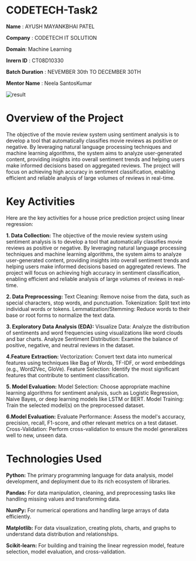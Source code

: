 # CODETECH-Task2

 **Name** : AYUSH MAYANKBHAI PATEL
 
 **Company** : CODETECH IT SOLUTION
 
 **Domain**: Machine Learning
 
 **Inrern ID** : CT08D10330
 
 **Batch Duration** : NEVEMBER 30th TO DECEMBER 30TH

 **Mentor Name** : Neela SantosKumar

 
![result ](https://github.com/user-attachments/assets/419d172b-0c16-4f66-b441-ec5e7495aabc)



# Overview of the Project

The objective of the movie review system using sentiment analysis is to develop a tool that automatically classifies movie reviews as positive or negative. By leveraging natural language processing techniques and machine learning algorithms, the system aims to analyze user-generated content, providing insights into overall sentiment trends and helping users make informed decisions based on aggregated reviews. The project will focus on achieving high accuracy in sentiment classification, enabling efficient and reliable analysis of large volumes of reviews in real-time.

# Key Activities

Here are the key activities for a house price prediction project using linear regression:

**1. Data Collection:**
The objective of the movie review system using sentiment analysis is to develop a tool that automatically classifies movie reviews as positive or negative. By leveraging natural language processing techniques and machine learning algorithms, the system aims to analyze user-generated content, providing insights into overall sentiment trends and helping users make informed decisions based on aggregated reviews. The project will focus on achieving high accuracy in sentiment classification, enabling efficient and reliable analysis of large volumes of reviews in real-time.

**2. Data Preprocessing:**
Text Cleaning: Remove noise from the data, such as special characters, stop words, and punctuation.
Tokenization: Split text into individual words or tokens.
Lemmatization/Stemming: Reduce words to their base or root forms to normalize the text data.

**3. Exploratory Data Analysis (EDA):**
Visualize Data: Analyze the distribution of sentiments and word frequencies using visualizations like word clouds and bar charts.
Analyze Sentiment Distribution: Examine the balance of positive, negative, and neutral reviews in the dataset.

**4.Feature Extraction:**
Vectorization: Convert text data into numerical features using techniques like Bag of Words, TF-IDF, or word embeddings (e.g., Word2Vec, GloVe).
Feature Selection: Identify the most significant features that contribute to sentiment classification.

**5. Model Evaluation:**
Model Selection: Choose appropriate machine learning algorithms for sentiment analysis, such as Logistic Regression, Naive Bayes, or deep learning models like LSTM or BERT.
Model Training: Train the selected model(s) on the preprocessed dataset.

**6.Model Evaluation:**
Evaluate Performance: Assess the model's accuracy, precision, recall, F1-score, and other relevant metrics on a test dataset.
Cross-Validation: Perform cross-validation to ensure the model generalizes well to new, unseen data.
# Technologies Used

**Python:** The primary programming language for data analysis, model development, and deployment due to its rich ecosystem of libraries.

**Pandas:** For data manipulation, cleaning, and preprocessing tasks like handling missing values and transforming data.

**NumPy:** For numerical operations and handling large arrays of data efficiently.

**Matplotlib:** For data visualization, creating plots, charts, and graphs to understand data distribution and relationships.

**Scikit-learn:** For building and training the linear regression model, feature selection, model evaluation, and cross-validation.
